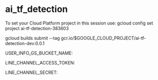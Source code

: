 # ai_tf_detection

To set your Cloud Platform project in this session use:
gcloud config set project ai-tf-detection-383603

gcloud builds submit  --tag gcr.io/$GOOGLE_CLOUD_PROJECT/ai-tf-detection-dev:0.0.1

USER_INFO_GS_BUCKET_NAME:

LINE_CHANNEL_ACCESS_TOKEN:

LINE_CHANNEL_SECRET:
